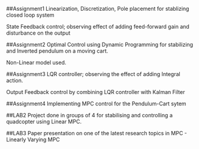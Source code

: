 ##Assignment1
Linearization, Discretization, Pole placement for stablizing closed loop system

State Feedback control; observing effect of adding feed-forward gain and disturbance on the output


##Assignment2
Optimal Control using Dynamic Programming for stabilizing and Inverted pendulum on a moving cart.

Non-Linear model used.


##Assignment3
LQR controller; observing the effect of adding Integral action.

Output Feedback control by combining LQR controller with Kalman Filter


##Assignment4
Implementing MPC control for the Pendulum-Cart sytem


##LAB2
Project done in groups of 4 for stabilising and controlling a quadcopter using Linear MPC.

##LAB3
Paper presentation on one of the latest research topics in MPC - Linearly Varying MPC